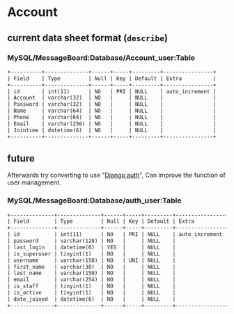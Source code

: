 # Account

## current data sheet format (`describe`)

### MySQL/MessageBoard:Database/Account_user:Table

```txt
+----------+--------------+------+-----+---------+----------------+
| Field    | Type         | Null | Key | Default | Extra          |
+----------+--------------+------+-----+---------+----------------+
| id       | int(11)      | NO   | PRI | NULL    | auto_increment |
| Account  | varchar(32)  | NO   |     | NULL    |                |
| Password | varchar(32)  | NO   |     | NULL    |                |
| Name     | varchar(64)  | NO   |     | NULL    |                |
| Phone    | varchar(64)  | NO   |     | NULL    |                |
| Email    | varchar(256) | NO   |     | NULL    |                |
| Jointime | datetime(6)  | NO   |     | NULL    |                |
+----------+--------------+------+-----+---------+----------------+
```

## future

Afterwards try converting to use "[Django auth](https://docs.djangoproject.com/en/4.1/ref/contrib/auth/)", Can improve the function of user management.

### MySQL/MessageBoard:Database/auth_user:Table

```txt
+--------------+--------------+------+-----+---------+----------------+
| Field        | Type         | Null | Key | Default | Extra          |
+--------------+--------------+------+-----+---------+----------------+
| id           | int(11)      | NO   | PRI | NULL    | auto_increment |
| password     | varchar(128) | NO   |     | NULL    |                |
| last_login   | datetime(6)  | YES  |     | NULL    |                |
| is_superuser | tinyint(1)   | NO   |     | NULL    |                |
| username     | varchar(150) | NO   | UNI | NULL    |                |
| first_name   | varchar(30)  | NO   |     | NULL    |                |
| last_name    | varchar(150) | NO   |     | NULL    |                |
| email        | varchar(254) | NO   |     | NULL    |                |
| is_staff     | tinyint(1)   | NO   |     | NULL    |                |
| is_active    | tinyint(1)   | NO   |     | NULL    |                |
| date_joined  | datetime(6)  | NO   |     | NULL    |                |
+--------------+--------------+------+-----+---------+----------------+
```
